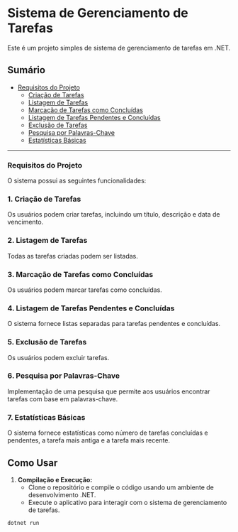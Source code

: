# Sistema de Gerenciamento de Tarefas

Este é um projeto simples de sistema de gerenciamento de tarefas em .NET.

## Sumário

- [Requisitos do Projeto](#requisitos-do-projeto)
  - [Criação de Tarefas](#1-criação-de-tarefas)
  - [Listagem de Tarefas](#2-listagem-de-tarefas)
  - [Marcação de Tarefas como Concluídas](#3-marcação-de-tarefas-como-concluídas)
  - [Listagem de Tarefas Pendentes e Concluídas](#4-listagem-de-tarefas-pendentes-e-concluídas)
  - [Exclusão de Tarefas](#5-exclusão-de-tarefas)
  - [Pesquisa por Palavras-Chave](#6-pesquisa-por-palavras-chave)
  - [Estatísticas Básicas](#7-estatísticas-básicas)
  

-----
  
### Requisitos do Projeto

O sistema possui as seguintes funcionalidades:

### 1. Criação de Tarefas

Os usuários podem criar tarefas, incluindo um título, descrição e data de vencimento.

### 2. Listagem de Tarefas

Todas as tarefas criadas podem ser listadas.

### 3. Marcação de Tarefas como Concluídas

Os usuários podem marcar tarefas como concluídas.

### 4. Listagem de Tarefas Pendentes e Concluídas

O sistema fornece listas separadas para tarefas pendentes e concluídas.

### 5. Exclusão de Tarefas

Os usuários podem excluir tarefas.

### 6. Pesquisa por Palavras-Chave

Implementação de uma pesquisa que permite aos usuários encontrar tarefas com base em palavras-chave.

### 7. Estatísticas Básicas

O sistema fornece estatísticas como número de tarefas concluídas e pendentes, a tarefa mais antiga e a tarefa mais recente.

## Como Usar

1. **Compilação e Execução:**
   - Clone o repositório e compile o código usando um ambiente de desenvolvimento .NET.
   - Execute o aplicativo para interagir com o sistema de gerenciamento de tarefas.

```bash
dotnet run
